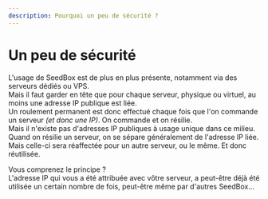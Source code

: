 ```yaml
---
description: Pourquoi un peu de sécurité ?
---
```


# Un peu de sécurité

L'usage de SeedBox est de plus en plus présente, notamment via des serveurs dédiés ou VPS.  
Mais il faut garder en tête que pour chaque serveur, physique ou virtuel, au moins une adresse IP publique est liée.  
Un roulement permanent est donc effectué chaque fois que l'on commande un serveur _\(et donc une IP\)_. On commande et on résilie.  
Mais il n'existe pas d'adresses IP publiques à usage unique dans ce milieu.  
Quand on résilie un serveur, on se sépare généralement de l'adresse IP liée. Mais celle-ci sera réaffectée pour un autre serveur, ou le même. Et donc réutilisée.

Vous comprenez le principe ?  
L'adresse IP qui vous a été attribuée avec vôtre serveur, a peut-être déjà été utilisée un certain nombre de fois, peut-être même par d'autres SeedBox...

